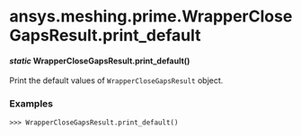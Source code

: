 <a id="ansys-meshing-prime-wrapperclosegapsresult-print-default"></a>

# ansys.meshing.prime.WrapperCloseGapsResult.print_default

<a id="ansys.meshing.prime.WrapperCloseGapsResult.print_default"></a>

#### *static* WrapperCloseGapsResult.print_default()

Print the default values of `WrapperCloseGapsResult` object.

### Examples

```pycon
>>> WrapperCloseGapsResult.print_default()
```

<!-- !! processed by numpydoc !! -->
